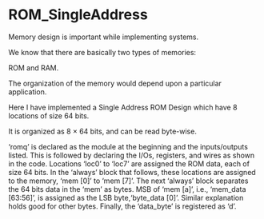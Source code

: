 # ROM_SingleAddress

Memory design is important while implementing systems.

We know that there are basically two types of memories: 

ROM and RAM. 

The organization of the memory would depend upon a particular application.

Here I have implemented a Single Address ROM Design which have 8 locations of size 64 bits.

It is organized as 8 × 64 bits, and can be read byte-wise.

‘romq’ is declared as the module at the beginning and the inputs/outputs listed.
This is followed by declaring the I/Os, registers, and wires as shown in the code.
Locations ‘loc0’ to ‘loc7’ are assigned the ROM data, each of size 64 bits. In the
‘always’ block that follows, these locations are assigned to the memory, ‘mem [0]’
to ‘mem [7]’. The next ‘always’ block separates the 64 bits data in the ‘mem’ as
bytes. MSB of ‘mem [a]’, i.e., ‘mem_data [63:56]’, is assigned as the LSB byte,‘byte_data [0]’. 
Similar explanation holds good for other bytes. Finally, the ‘data_byte’ is registered as ‘d’.

